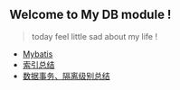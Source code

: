 ## Welcome to My DB module !

> today feel little sad about my life ! 

- [Mybatis](https://github.com/ljl1284537512/Autumn/tree/master/Database/Mybatis)
- [索引总结](https://github.com/ljl1284537512/Autumn/blob/master/Database/%E7%B4%A2%E5%BC%95%E6%80%BB%E7%BB%93.md)
- [数据事务、隔离级别总结](https://github.com/ljl1284537512/Autumn/blob/master/Database/%E6%95%B0%E6%8D%AE%E5%BA%93%E5%9B%9B%E5%A4%A7%E7%89%B9%E6%80%A7%E3%80%81%E9%9A%94%E7%A6%BB%E7%BA%A7%E5%88%AB%E5%8F%8A%E4%BC%A0%E6%92%AD%E8%A1%8C%E4%B8%BA%E7%9A%84%E6%80%BB%E7%BB%93.md)
